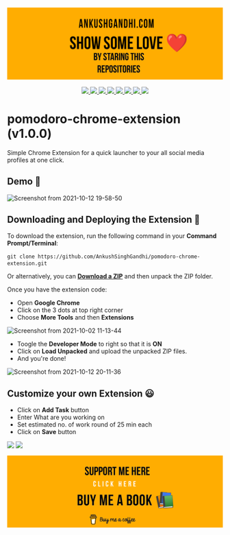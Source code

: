 <a href="https://www.buymeacoffee.com/ankushsingh"><img src="header.jpg"></a>

<p align="center">
  <a href="https://ankushsinghgandhi.github.io">
    <img src="https://img.shields.io/badge/Website-3b5998?style=flat-square&logo=google-chrome&logoColor=white" />
  </a>
  <a href="http://twitter.com/ankushsgandhi">
    <img src="https://img.shields.io/badge/-Twitter-blue?style=flat-square&logo=twitter&logoColor=white" />
  </a>
   <a href="https://www.linkedin.com/in/ankush-singh-gandhi-2487771aa/">
    <img src="https://img.shields.io/badge/-LinkedIn-0e76a8?style=flat-square&logo=Linkedin&logoColor=white" />
  </a>
  <a href="https://dev.to/@ankushsinghgandhi">
    <img src="https://img.shields.io/badge/-Dev.to-grey?style=flat-square&logo=dev.to&logoColor=white"/>
  </a>
  <a href="https://stackoverflow.com/users/13790266/ankush-singh">
    <img src="https://img.shields.io/badge/-Stackoverflow-orange?style=flat-square&logo=stackoverflow&logoColor=white"/>
  </a>
  <a href="https://leetcode.com/ankushsinghgandhi/">
    <img src="https://img.shields.io/badge/-Leetcode-yellow?style=flat-square&logo=Leetcode&logoColor=white"/>
  </a>
    <a href="https://www.hackerrank.com/ankushsgandhi">
    <img src="https://img.shields.io/badge/-HackerRank-green?style=flat-square&logo=Hackerrank&logoColor=white"/>
  </a>
    <a href="https://www.hackerearth.com/@bhanusinghank">
    <img src="https://img.shields.io/badge/-Hackerearth-purple?style=flat-square&logo=Hackerearth&logoColor=white"/>
  </a>
</p>

# pomodoro-chrome-extension (v1.0.0)
Simple Chrome Extension for a quick launcher to your all social media profiles at one click.

## Demo :purple_heart:

![Screenshot from 2021-10-12 19-58-50](https://user-images.githubusercontent.com/55637484/136977309-28dfd6e6-2d5f-4438-b629-c9074e75c069.png)


## Downloading and Deploying the Extension :eyes:

To download the extension, run the following command in your __Command Prompt/Terminal__:

```
git clone https://github.com/AnkushSinghGandhi/pomodoro-chrome-extension.git
```

Or alternatively, you can [__Download a ZIP__](https://github.com/AnkushSinghGandhi/pomodoro-chrome-extension/archive/refs/heads/main.zip) and then unpack the ZIP folder.

Once you have the extension code:

* Open __Google Chrome__
* Click on the 3 dots at top right corner
* Choose __More Tools__ and then __Extensions__

![Screenshot from 2021-10-02 11-13-44](https://user-images.githubusercontent.com/55637484/135705139-dad510e2-6109-46f5-acaa-1b82da1fc5bb.png)

* Toogle the __Developer Mode__ to right so that it is __ON__ 
* Click on __Load Unpacked__ and upload the unpacked ZIP files.
* And you're done! 

![Screenshot from 2021-10-12 20-11-36](https://user-images.githubusercontent.com/55637484/136977783-5a3c7c02-a543-46ad-9ea2-f1a153d7793f.png)


## Customize your own Extension :smiley:

* Click on __Add Task__ button
* Enter What are you working on
* Set estimated no. of work round of 25 min each
* Click on __Save__ button

<p><img src="https://user-images.githubusercontent.com/55637484/136978282-25a80ede-3b47-4467-9e11-5aa0cd62440c.png"> <img src="https://user-images.githubusercontent.com/55637484/136978396-82d61708-8fbe-4bd9-b96b-a4c0925bc531.png"></p>
  
<a href="https://www.buymeacoffee.com/ankushsingh"><img src="footer.jpg"></a>

